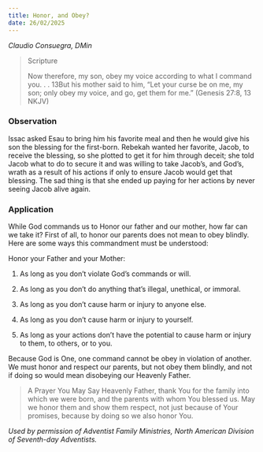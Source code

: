 ```yaml
---
title: Honor, and Obey?
date: 26/02/2025
---
```


_Claudio Consuegra, DMin_

> <p>Scripture</p>
> Now therefore, my son, obey my voice according to what I command you. . . 13But his mother said to him, “Let your curse be on me, my son; only obey my voice, and go, get them for me.” (Genesis 27:8, 13 NKJV)

### Observation

Issac asked Esau to bring him his favorite meal and then he would give his son the blessing for the first-born. Rebekah wanted her favorite, Jacob, to receive the blessing, so she plotted to get it for him through deceit; she told Jacob what to do to secure it and was willing to take Jacob’s, and God’s, wrath as a result of his actions if only to ensure Jacob would get that blessing. The sad thing is that she ended up paying for her actions by never seeing Jacob alive again.

### Application

While God commands us to Honor our father and our mother, how far can we take it? First of all, to honor our parents does not mean to obey blindly. Here are some ways this commandment must be understood:

Honor your Father and your Mother:

1. As long as you don’t violate God’s commands or will.

2. As long as you don’t do anything that’s illegal, unethical, or immoral.

3. As long as you don’t cause harm or injury to anyone else.

4. As long as you don’t cause harm or injury to yourself.

5. As long as your actions don’t have the potential to cause harm or injury to them, to others, or to you.

Because God is One, one command cannot be obey in violation of another. We must honor and respect our parents, but not obey them blindly, and not if doing so would mean disobeying our Heavenly Father.

> <callout>A Prayer You May Say</callout>
> Heavenly Father, thank You for the family into which we were born, and the parents with whom You blessed us. May we honor them and show them respect, not just because of Your promises, because by doing so we also honor You.

_Used by permission of Adventist Family Ministries, North American Division of Seventh-day Adventists._